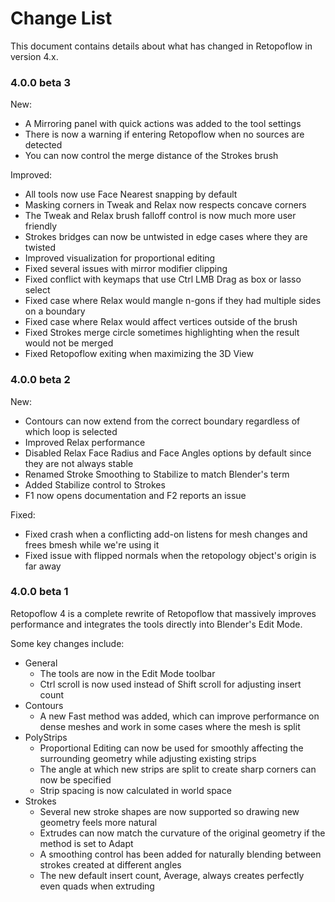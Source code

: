 # Change List

This document contains details about what has changed in Retopoflow in version 4.x.

### 4.0.0 beta 3

New:
- A Mirroring panel with quick actions was added to the tool settings
- There is now a warning if entering Retopoflow when no sources are detected
- You can now control the merge distance of the Strokes brush

Improved:
- All tools now use Face Nearest snapping by default
- Masking corners in Tweak and Relax now respects concave corners
- The Tweak and Relax brush falloff control is now much more user friendly
- Strokes bridges can now be untwisted in edge cases where they are twisted
- Improved visualization for proportional editing
- Fixed several issues with mirror modifier clipping
- Fixed conflict with keymaps that use Ctrl LMB Drag as box or lasso select
- Fixed case where Relax would mangle n-gons if they had multiple sides on a boundary
- Fixed case where Relax would affect vertices outside of the brush
- Fixed Strokes merge circle sometimes highlighting when the result would not be merged
- Fixed Retopoflow exiting when maximizing the 3D View

### 4.0.0 beta 2

New:
- Contours can now extend from the correct boundary regardless of which loop is selected
- Improved Relax performance
- Disabled Relax Face Radius and Face Angles options by default since they are not always stable
- Renamed Stroke Smoothing to Stabilize to match Blender's term
- Added Stabilize control to Strokes
- F1 now opens documentation and F2 reports an issue

Fixed:
- Fixed crash when a conflicting add-on listens for mesh changes and frees bmesh while we're using it
- Fixed issue with flipped normals when the retopology object's origin is far away

### 4.0.0 beta 1

Retopoflow 4 is a complete rewrite of Retopoflow that massively improves performance and integrates the tools directly into Blender's Edit Mode. 

Some key changes include:
- General 
    - The tools are now in the Edit Mode toolbar
    - Ctrl scroll is now used instead of Shift scroll for adjusting insert count 
- Contours
    - A new Fast method was added, which can improve performance on dense meshes and work in some cases where the mesh is split
- PolyStrips
    - Proportional Editing can now be used for smoothly affecting the surrounding geometry while adjusting existing strips
    - The angle at which new strips are split to create sharp corners can now be specified
    - Strip spacing is now calculated in world space
- Strokes 
    - Several new stroke shapes are now supported so drawing new geometry feels more natural
    - Extrudes can now match the curvature of the original geometry if the method is set to Adapt
    - A smoothing control has been added for naturally blending between strokes created at different angles
    - The new default insert count, Average, always creates perfectly even quads when extruding 

